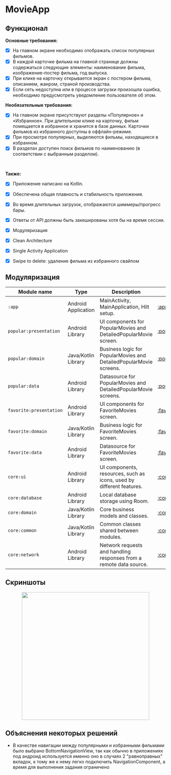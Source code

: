 # MovieApp

## Функционал
**Основные требования:**
- [X] На главном экране необходимо отображать список популярных фильмов.
- [X] В каждой карточке фильма на главной странице должны содержаться следующие элементы: наименование фильма, изображение-постер фильма, год выпуска.
- [X] При клике на карточку открывается экран с постером фильма, описанием, жанром, страной производства.
- [X] Если сеть недоступна или в процессе загрузки произошла ошибка, необходимо предусмотреть уведомление пользователя об этом.

**Необязательные требования:**
- [X] На главном экране присутствуют разделы «Популярное» и «Избранное». При длительном клике на карточку, фильм помещается в избранное и хранится в базе данных. Карточки фильмов из избранного доступны в оффлайн-режиме.
- [X] При просмотре популярных, выделяются фильмы, находящиеся в избранном.
- [X] В разделах доступен поиск фильмов по наименованию (в соответствии с выбранным разделом).
</br>

**Также:**
- [X] Приложение написано на Kotlin.
- [X] Обеспечена общая плавность и стабильность приложения.
- [X] Во время длительных загрузок, отображаются шиммеры/прогресс бары.
- [X] Ответы от API должны быть закешированы хотя бы на время сессии.

- [X] Модуляризация
- [X] Clean Architecture
- [X] Single Activity Application
- [X] Swipe to delete: удаление фильма из избранного свайпом


## Модуляризация

| Module name             | Type                | Description                                                         | URL                                              |
|-------------------------|---------------------|---------------------------------------------------------------------|--------------------------------------------------|         
| `:app`                  | Android Application | MainActivity, MainApplication, Hilt setup.                          | [:app](/app/)                                    |
| `popular:presentation`  | Android Library     | UI components for PopularMovies and DetailedPopularMovie screen.    | [:popular:presentation](/popular/presentation)   | 
| `popular:domain`        | Java/Kotlin Library | Business logic for PopularMovies and DetailedPopularMovie screens.  | [:popular:domain](/popular/presentation)         |
| `popular:data`          | Android Library     | Datasource for PopularMovies and DetailedPopularMovie screens.      | [:popular:data](/popular/presentation)           | 
| `favorite:presentation` | Android Library     | UI components for FavoriteMovies screen.                            | [:favorite:presentation](/favorite/presentation) |
| `favorite:domain`       | Java/Kotlin Library | Business logic for FavoriteMovies screen.                           | [:favorite:domain](/favorite/domain)             | 
| `favorite:data`         | Android Library     | Datasource for FavoriteMovies screen.                               | [:favorite:data](/favorite/data)                 |
| `core:ui`               | Android Library     | UI components, resources, such as icons, used by different features. | [:core:ui](/core/ui)                             |
| `core:database`         | Android Library     | Local database storage using Room.                                  | [:core:database](/core/database)                 |
| `core:domain`           | Java/Kotlin Library | Core business models and classes.                                   | [:core:domain](/core/domain)                     | 
| `core:common`           | Java/Kotlin Library | Common classes shared between modules.                              | [:core:common](/core/common)                     | 
| `core:network`          | Android Library     | Network requests and handling responses from a remote data source.  | [:core:network](/core/network)                   | 


## Скриншоты
<p align="center">
<img src="https://raw.githubusercontent.com/Odenezhkina/MovieApp/master/.github/images/screenshots.png?token=GHSAT0AAAAAABXVLB4UJTR2AXJ63N2KAILAY67V3PQ" height="400px">
</p>

## Объяснения некоторых решений
- В качестве навигации между популярными и избранными фильмами было выбрано BottomNavigationView, так как обычно в приложениях под андроид используется именно оно в случаях 2 "равноправных" вкладок, к тому же к нему легко подключить NavigationComponent, а время для выполнения задания ограничено
